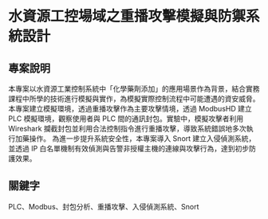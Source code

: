 # 水資源工控場域之重播攻擊模擬與防禦系統設計

## 專案說明

本專案以水資源工業控制系統中「化學藥劑添加」的應用場景作為背景，結合實務課程中所學的技術進行模擬與實作，為模擬實際控制流程中可能遭遇的資安威脅。
本專案建立模擬環境，透過重播攻擊作為主要攻擊情境，透過 ModbusHD 建立 PLC 模擬環境，觀察使用者與 PLC 間的通訊封包。實驗中，模擬攻擊者利用 Wireshark 攔截封包並利用合法控制指令進行重播攻擊，導致系統錯誤地多次執行加藥操作。
為進一步提升系統安全性，本專案導入 Snort 建立入侵偵測系統，並透過 IP 白名單機制有效偵測與告警非授權主機的連線與攻擊行為，達到初步防護效果。

## 關鍵字

PLC、Modbus、封包分析、重播攻擊、入侵偵測系統、Snort

